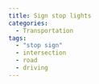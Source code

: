 ```yaml
---
title: Sign stop lights
categories:
  - Transportation
tags:
  - "stop sign"
  - intersection
  - road
  - driving
---
```

